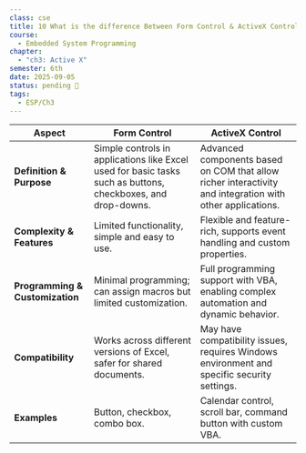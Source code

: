 ```yaml
---
class: cse
title: 10 What is the difference Between Form Control & ActiveX Control
course:
  - Embedded System Programming
chapter:
  - "ch3: Active X"
semester: 6th
date: 2025-09-05
status: pending 🛑
tags:
  - ESP/Ch3
---
```


|Aspect|Form Control|ActiveX Control|
|---|---|---|
|**Definition & Purpose**|Simple controls in applications like Excel used for basic tasks such as buttons, checkboxes, and drop-downs.|Advanced components based on COM that allow richer interactivity and integration with other applications.|
|**Complexity & Features**|Limited functionality, simple and easy to use.|Flexible and feature-rich, supports event handling and custom properties.|
|**Programming & Customization**|Minimal programming; can assign macros but limited customization.|Full programming support with VBA, enabling complex automation and dynamic behavior.|
|**Compatibility**|Works across different versions of Excel, safer for shared documents.|May have compatibility issues, requires Windows environment and specific security settings.|
|**Examples**|Button, checkbox, combo box.|Calendar control, scroll bar, command button with custom VBA.|